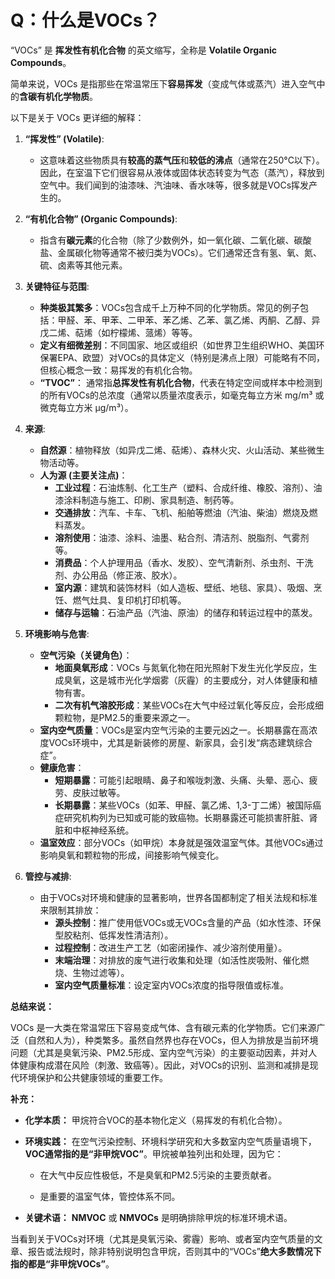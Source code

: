 # Q：什么是VOCs？

“VOCs” 是 **挥发性有机化合物** 的英文缩写，全称是 **Volatile Organic Compounds**。

简单来说，VOCs 是指那些在常温常压下**容易挥发**（变成气体或蒸汽）进入空气中的**含碳有机化学物质**。

以下是关于 VOCs 更详细的解释：

1. **“挥发性” (Volatile)**:
   
   * 这意味着这些物质具有**较高的蒸气压**和**较低的沸点**（通常在250°C以下）。因此，在室温下它们很容易从液体或固体状态转变为气态（蒸汽），释放到空气中。我们闻到的油漆味、汽油味、香水味等，很多就是VOCs挥发产生的。

2. **“有机化合物” (Organic Compounds)**:
   
   * 指含有**碳元素**的化合物（除了少数例外，如一氧化碳、二氧化碳、碳酸盐、金属碳化物等通常不被归类为VOCs）。它们通常还含有氢、氧、氮、硫、卤素等其他元素。

3. **关键特征与范围**:
   
   * **种类极其繁多**：VOCs包含成千上万种不同的化学物质。常见的例子包括：甲醛、苯、甲苯、二甲苯、苯乙烯、乙苯、氯乙烯、丙酮、乙醇、异戊二烯、萜烯（如柠檬烯、蒎烯）等等。
   * **定义有细微差别**：不同国家、地区或组织（如世界卫生组织WHO、美国环保署EPA、欧盟）对VOCs的具体定义（特别是沸点上限）可能略有不同，但核心概念一致：易挥发的有机化合物。
   * **“TVOC”**： 通常指**总挥发性有机化合物**，代表在特定空间或样本中检测到的所有VOCs的总浓度（通常以质量浓度表示，如毫克每立方米 mg/m³ 或 微克每立方米 μg/m³）。

4. **来源**:
   
   * **自然源**：植物释放（如异戊二烯、萜烯）、森林火灾、火山活动、某些微生物活动等。
   * **人为源 (主要关注点)**：
     * **工业过程**：石油炼制、化工生产（塑料、合成纤维、橡胶、溶剂）、油漆涂料制造与施工、印刷、家具制造、制药等。
     * **交通排放**：汽车、卡车、飞机、船舶等燃油（汽油、柴油）燃烧及燃料蒸发。
     * **溶剂使用**：油漆、涂料、油墨、粘合剂、清洁剂、脱脂剂、气雾剂等。
     * **消费品**：个人护理用品（香水、发胶）、空气清新剂、杀虫剂、干洗剂、办公用品（修正液、胶水）。
     * **室内源**：建筑和装饰材料（如人造板、壁纸、地毯、家具）、吸烟、烹饪、燃气灶具、复印机打印机等。
     * **储存与运输**：石油产品（汽油、原油）的储存和转运过程中的蒸发。

5. **环境影响与危害**:
   
   * **空气污染（关键角色）**：
     * **地面臭氧形成**：VOCs 与氮氧化物在阳光照射下发生光化学反应，生成臭氧，这是城市光化学烟雾（灰霾）的主要成分，对人体健康和植物有害。
     * **二次有机气溶胶形成**：某些VOCs在大气中经过氧化等反应，会形成细颗粒物，是PM2.5的重要来源之一。
   * **室内空气质量**：VOCs是室内空气污染的主要元凶之一。长期暴露在高浓度VOCs环境中，尤其是新装修的房屋、新家具，会引发“病态建筑综合症”。
   * **健康危害**：
     * **短期暴露**：可能引起眼睛、鼻子和喉咙刺激、头痛、头晕、恶心、疲劳、皮肤过敏等。
     * **长期暴露**：某些VOCs（如苯、甲醛、氯乙烯、1,3-丁二烯）被国际癌症研究机构列为已知或可能的致癌物。长期暴露还可能损害肝脏、肾脏和中枢神经系统。
   * **温室效应**：部分VOCs（如甲烷）本身就是强效温室气体。其他VOCs通过影响臭氧和颗粒物的形成，间接影响气候变化。

6. **管控与减排**:
   
   * 由于VOCs对环境和健康的显著影响，世界各国都制定了相关法规和标准来限制其排放：
     * **源头控制**：推广使用低VOCs或无VOCs含量的产品（如水性漆、环保型胶粘剂、低挥发性清洁剂）。
     * **过程控制**：改进生产工艺（如密闭操作、减少溶剂使用量）。
     * **末端治理**：对排放的废气进行收集和处理（如活性炭吸附、催化燃烧、生物过滤等）。
     * **室内空气质量标准**：设定室内VOCs浓度的指导限值或标准。

**总结来说：**

VOCs 是一大类在常温常压下容易变成气体、含有碳元素的化学物质。它们来源广泛（自然和人为），种类繁多。虽然自然界也存在VOCs，但人为排放是当前环境问题（尤其是臭氧污染、PM2.5形成、室内空气污染）的主要驱动因素，并对人体健康构成潜在风险（刺激、致癌等）。因此，对VOCs的识别、监测和减排是现代环境保护和公共健康领域的重要工作。



**补充：**

+ **化学本质：** 甲烷符合VOC的基本物化定义（易挥发的有机化合物）。

+ **环境实践：** 在空气污染控制、环境科学研究和大多数室内空气质量语境下，**VOC通常指的是“非甲烷VOC”**。甲烷被单独列出和处理，因为它：
  
  + 在大气中反应性极低，不是臭氧和PM2.5污染的主要贡献者。
  
  + 是重要的温室气体，管控体系不同。

+ **关键术语：** **NMVOC** 或 **NMVOCs** 是明确排除甲烷的标准环境术语。

当看到关于VOCs对环境（尤其是臭氧污染、雾霾）影响、或者室内空气质量的文章、报告或法规时，除非特别说明包含甲烷，否则其中的“VOCs”**绝大多数情况下指的都是“非甲烷VOCs”**。
